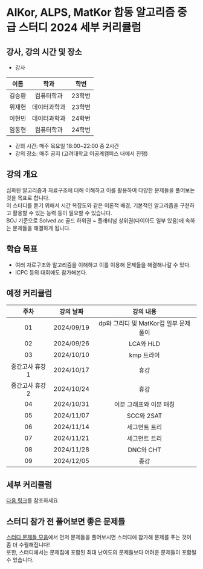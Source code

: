 # AlKor, ALPS, MatKor 합동 알고리즘 중급 스터디 2024 세부 커리큘럼 

## 강사, 강의 시간 및 장소

* 강사

| 이름 | 학과 | 학번 |  
| :---: | :---------: | :---: |
| 김승환 | 컴퓨터학과 | 23학번 |
| 위재현 | 데이터과학과 | 23학번 |
| 이현민 | 데이터과학과 | 24학번 |
| 임동현 | 컴퓨터학과 | 24학번 |

* 강의 시간: 매주 목요일 18:00~22:00 중 2시간
* 강의 장소: 매주 공지 (고려대학교 이공계캠퍼스 내에서 진행)

## 강의 개요

심화된 알고리즘과 자료구조에 대해 이해하고 이를 활용하여 다양한 문제들을 풀어보는 것을 목표로 합니다.    
이 스터디를 듣기 위해서 시간 복잡도와 같은 이론적 배경, 기본적인 알고리즘을 구현하고 활용할 수 있는 능력 등이 필요할 수 있습니다.    
BOJ 기준으로 Solved.ac 골드 하위권 ~ 플래티넘 상위권(다이아도 일부 있음)에 속하는 문제들을 해결하게 됩니다.    

## 학습 목표

- 여러 자료구조와 알고리즘을 이해하고 이를 이용해 문제들을 해결해나갈 수 있다.
- ICPC 등의 대회에도 참가해본다.

## 예정 커리큘럼

| 주차 | 강의 날짜 |              강의 내용                |
| :--: | :------: |:--------------------------------------------: | 
| 01 | 2024/09/19 | dp와 그리디 및 MatKor컵 일부 문제 풀이 |
| 02 | 2024/09/26 | LCA와 HLD |  |
| 03 | 2024/10/10 | kmp 트라이 |  |
| 중간고사 휴강 1 | 2024/10/17 | 휴강 |  |
| 중간고사 휴강 2 | 2024/10/24 | 휴강 |  |
| 04 | 2024/10/31 | 이분 그래프와 이분 매칭 |  |
| 05 | 2024/11/07 | SCC와 2SAT |  |
| 06 | 2024/11/14 | 세그먼트 트리  |  |
| 07 | 2024/11/21 | 세그먼트 트리 |  |
| 08 | 2024/11/28 | DNC와 CHT |  |
| 09 | 2024/12/05 | 종강 |  |

## 세부 커리큘럼

[다음 링크](https://github.com/ALPS-Study/Introduction/blob/master/2024-2R/0x02%20%EC%A4%91%EA%B8%89%20%EC%8A%A4%ED%84%B0%EB%94%94/2024_syllabus.md)를 참조하세요.

## 스터디 참가 전 풀어보면 좋은 문제들

[스터디 문제들 모음](https://www.acmicpc.net/workbook/view/20433)에서 먼저 문제들을 풀어보시면 스터디에 참가해 문제를 푸는 것이 좀 더 수월해집니다!   
또한, 스터디에서는 문제집에 포함된 최대 난이도의 문제들보다 어려운 문제들이 포함될 수 있습니다.
